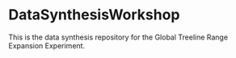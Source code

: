 # DataSynthesisWorkshop
This is the data synthesis repository for the Global Treeline Range Expansion Experiment. 
